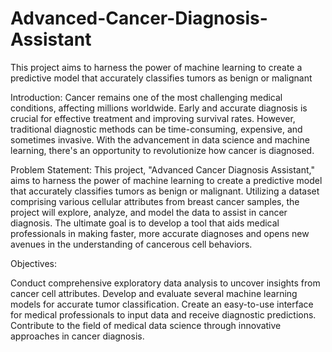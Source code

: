 # Advanced-Cancer-Diagnosis-Assistant
This project aims to harness the power of machine learning to create a predictive model that accurately classifies tumors as benign or malignant

Introduction:
Cancer remains one of the most challenging medical conditions, affecting millions worldwide. Early and accurate diagnosis is crucial for effective treatment and improving survival rates. However, traditional diagnostic methods can be time-consuming, expensive, and sometimes invasive. With the advancement in data science and machine learning, there's an opportunity to revolutionize how cancer is diagnosed.

Problem Statement:
This project, "Advanced Cancer Diagnosis Assistant," aims to harness the power of machine learning to create a predictive model that accurately classifies tumors as benign or malignant. Utilizing a dataset comprising various cellular attributes from breast cancer samples, the project will explore, analyze, and model the data to assist in cancer diagnosis. The ultimate goal is to develop a tool that aids medical professionals in making faster, more accurate diagnoses and opens new avenues in the understanding of cancerous cell behaviors.

Objectives:

Conduct comprehensive exploratory data analysis to uncover insights from cancer cell attributes.
Develop and evaluate several machine learning models for accurate tumor classification.
Create an easy-to-use interface for medical professionals to input data and receive diagnostic predictions.
Contribute to the field of medical data science through innovative approaches in cancer diagnosis.
